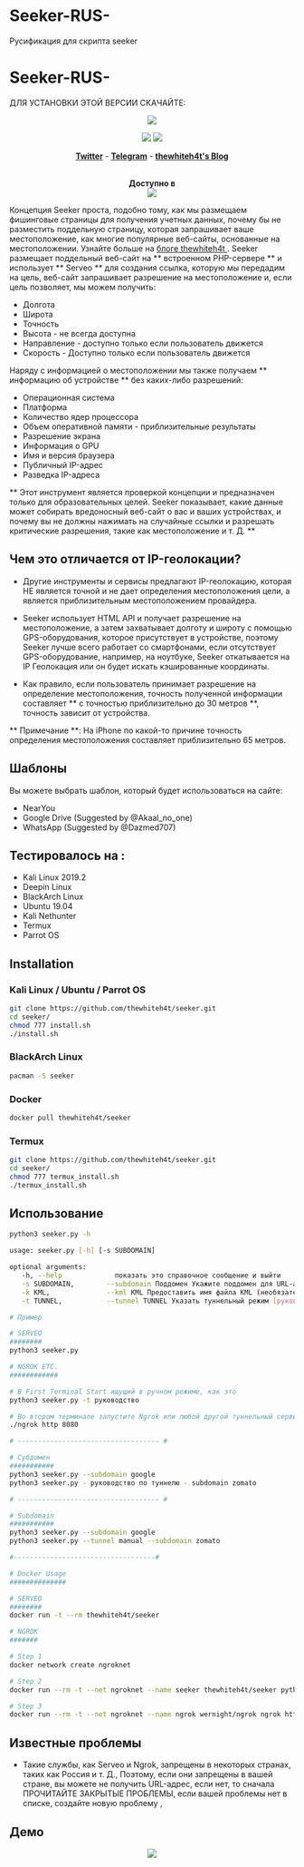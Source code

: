 # Seeker-RUS-
Русификация для скрипта seeker

# Seeker-RUS-
ДЛЯ УСТАНОВКИ ЭТОЙ ВЕРСИИ СКАЧАЙТЕ: 
<p align="center"><img src="https://psv4.userapi.com/c856236/u370917353/docs/d2/d29704554ab9/Fioletovaya_i_Rozovaya_Sovremennaya_Rabota_iz_Doma_Prostaya_Prezentatsia.png?extra=Ip4gQ7AT03jHt4lrLPpF0YmLSnvUBF9ecB1LWMnmcg_vkFSPLeam3rcLB29yJCoyqo0DUpdBgn0q5nYfy7itKfQrtwsIJby6-iJFlLA6LPhj3Yj_tsOzIXhZA3af5Pl8I1wQr36EGAzM7xbrHQKZg-pY"></p>

<p align="center">
<img src="https://img.shields.io/badge/Python-3-brightgreen.svg?style=plastic">
<img src="https://img.shields.io/badge/Docker-✔-blue.svg?style=plastic">
</p>

<p align="center">
  <a href="https://twitter.com/thewhiteh4t"><b>Twitter</b></a>
  <span> - </span>
  <a href="https://t.me/thewhiteh4t"><b>Telegram</b></a>
  <span> - </span>
  <a href="https://thewhiteh4t.github.io"><b>thewhiteh4t's Blog</b></a>
</p>

<p align="center">
  <br>
  <b>Доступно в</b>
  <br>
  <img src="https://i.imgur.com/1wJVDV5.png">
</p>

Концепция Seeker проста, подобно тому, как мы размещаем фишинговые страницы для получения учетных данных, почему бы не разместить поддельную страницу, которая запрашивает ваше местоположение, как многие популярные веб-сайты, основанные на местоположении. Узнайте больше на <a href="https://thewhiteh4t.github.io"> блоге thewhiteh4t </a>. Seeker размещает поддельный веб-сайт на ** встроенном PHP-сервере ** и использует ** Serveo ** для создания ссылка, которую мы передадим на цель, веб-сайт запрашивает разрешение на местоположение и, если цель позволяет, мы можем получить:

* Долгота
* Широта
* Точность
* Высота - не всегда доступна
* Направление - доступно только если пользователь движется
* Скорость - Доступно только если пользователь движется

Наряду с информацией о местоположении мы также получаем ** информацию об устройстве ** без каких-либо разрешений:

* Операционная система
* Платформа
* Количество ядер процессора
* Объем оперативной памяти - приблизительные результаты
* Разрешение экрана
* Информация о GPU
* Имя и версия браузера
* Публичный IP-адрес
* Разведка IP-адреса

** Этот инструмент является проверкой концепции и предназначен только для образовательных целей. Seeker показывает, какие данные может собирать вредоносный веб-сайт о вас и ваших устройствах, и почему вы не должны нажимать на случайные ссылки и разрешать критические разрешения, такие как местоположение и т. Д. **

## Чем это отличается от IP-геолокации?

* Другие инструменты и сервисы предлагают IP-геолокацию, которая НЕ является точной и не дает определения местоположения цели, а является приблизительным местоположением провайдера.

* Seeker использует HTML API и получает разрешение на местоположение, а затем захватывает долготу и широту с помощью GPS-оборудования, которое присутствует в устройстве, поэтому Seeker лучше всего работает со смартфонами, если отсутствует GPS-оборудование, например, на ноутбуке, Seeker откатывается на IP Геолокация или он будет искать кэшированные координаты.

* Как правило, если пользователь принимает разрешение на определение местоположения, точность полученной информации составляет ** с точностью приблизительно до 30 метров **, точность зависит от устройства.

** Примечание **: На iPhone по какой-то причине точность определения местоположения составляет приблизительно 65 метров.

## Шаблоны

Вы можете выбрать шаблон, который будет использоваться на сайте:

* NearYou
* Google Drive (Suggested by @Akaal_no_one)
* WhatsApp (Suggested by @Dazmed707)

## Тестировалось на  :

* Kali Linux 2019.2
* Deepin Linux
* BlackArch Linux
* Ubuntu 19.04
* Kali Nethunter
* Termux
* Parrot OS

## Installation

### Kali Linux / Ubuntu / Parrot OS

```bash
git clone https://github.com/thewhiteh4t/seeker.git
cd seeker/
chmod 777 install.sh
./install.sh
```

### BlackArch Linux

```bash
pacman -S seeker
```

### Docker

```bash
docker pull thewhiteh4t/seeker
```

### Termux

```bash
git clone https://github.com/thewhiteh4t/seeker.git
cd seeker/
chmod 777 termux_install.sh
./termux_install.sh
```

## Использование

```bash
python3 seeker.py -h

usage: seeker.py [-h] [-s SUBDOMAIN]

optional arguments:
   -h, --help             показать это справочное сообщение и выйти
   -s SUBDOMAIN,        --subdomain Поддомен Укажите поддомен для URL-адреса Serveo (необязательно)
   -k KML,              --kml KML Предоставить имя файла KML (необязательно)
   -t TUNNEL,           --tunnel TUNNEL Указать туннельный режим [руководство]

# Пример

# SERVEO
########
python3 seeker.py

# NGROK ETC.
############

# В First Terminal Start ищущий в ручном режиме, как это
python3 seeker.py -t руководство

# Во втором терминале запустите Ngrok или любой другой туннельный сервис на порту 8080
./ngrok http 8080

# ----------------------------------- #

# Субдомен
###########
python3 seeker.py --subdomain google
python3 seeker.py - руководство по туннелю - subdomain zomato

# ----------------------------------- #

# Subdomain
########### 
python3 seeker.py --subdomain google
python3 seeker.py --tunnel manual --subdomain zomato

#-----------------------------------#

# Docker Usage
##############

# SERVEO
########
docker run -t --rm thewhiteh4t/seeker

# NGROK
#######

# Step 1
docker network create ngroknet

# Step 2
docker run --rm -t --net ngroknet --name seeker thewhiteh4t/seeker python3 seeker.py -t manual

# Step 3
docker run --rm -t --net ngroknet --name ngrok wernight/ngrok ngrok http seeker:8080
```

## Известные проблемы

* Такие службы, как Serveo и Ngrok, запрещены в некоторых странах, таких как Россия и т. Д., Поэтому, если они запрещены в вашей стране, вы можете не получить URL-адрес, если нет, то сначала ПРОЧИТАЙТЕ ЗАКРЫТЫЕ ПРОБЛЕМЫ, если вашей проблемы нет в списке, создайте новую проблему ,

## Демо

<p align="center">
	<a href="https://www.youtube.com/watch?v=FEyAPjkJFrk"><img src="https://i.imgur.com/48yrleF.png"></a>
</p>
